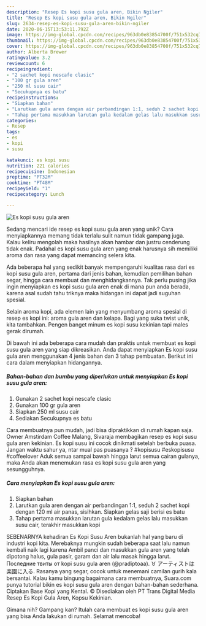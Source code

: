 ```yaml
---
description: "Resep Es kopi susu gula aren, Bikin Ngiler"
title: "Resep Es kopi susu gula aren, Bikin Ngiler"
slug: 2634-resep-es-kopi-susu-gula-aren-bikin-ngiler
date: 2020-06-15T13:53:11.792Z
image: https://img-global.cpcdn.com/recipes/963db0e83854700f/751x532cq70/es-kopi-susu-gula-aren-foto-resep-utama.jpg
thumbnail: https://img-global.cpcdn.com/recipes/963db0e83854700f/751x532cq70/es-kopi-susu-gula-aren-foto-resep-utama.jpg
cover: https://img-global.cpcdn.com/recipes/963db0e83854700f/751x532cq70/es-kopi-susu-gula-aren-foto-resep-utama.jpg
author: Alberta Brewer
ratingvalue: 3.2
reviewcount: 6
recipeingredient:
- "2 sachet kopi nescafe clasic"
- "100 gr gula aren"
- "250 ml susu cair"
- "Secukupnya es batu"
recipeinstructions:
- "Siapkan bahan"
- "Larutkan gula aren dengan air perbandingan 1:1, seduh 2 sachet kopi dengan 120 ml air panas, sisihkan. Siapkan gelas saji berisi es batu"
- "Tahap pertama masukkan larutan gula kedalam gelas lalu masukkan susu cair, terakhir masukkan kopi"
categories:
- Resep
tags:
- es
- kopi
- susu

katakunci: es kopi susu 
nutrition: 221 calories
recipecuisine: Indonesian
preptime: "PT32M"
cooktime: "PT48M"
recipeyield: "1"
recipecategory: Lunch

---
```



![Es kopi susu gula aren](https://img-global.cpcdn.com/recipes/963db0e83854700f/751x532cq70/es-kopi-susu-gula-aren-foto-resep-utama.jpg)

Sedang mencari ide resep es kopi susu gula aren yang unik? Cara menyiapkannya memang tidak terlalu sulit namun tidak gampang juga. Kalau keliru mengolah maka hasilnya akan hambar dan justru cenderung tidak enak. Padahal es kopi susu gula aren yang enak harusnya sih memiliki aroma dan rasa yang dapat memancing selera kita.

Ada beberapa hal yang sedikit banyak mempengaruhi kualitas rasa dari es kopi susu gula aren, pertama dari jenis bahan, kemudian pemilihan bahan segar, hingga cara membuat dan menghidangkannya. Tak perlu pusing jika ingin menyiapkan es kopi susu gula aren enak di mana pun anda berada, karena asal sudah tahu triknya maka hidangan ini dapat jadi suguhan spesial.

Selain aroma kopi, ada elemen lain yang menyumbang aroma spesial di resep es kopi ini: aroma gula aren dan kelapa. Bagi yang suka twist unik, kita tambahkan. Pengen banget minum es kopi susu kekinian tapi males gerak dirumah.


Di bawah ini ada beberapa cara mudah dan praktis untuk membuat es kopi susu gula aren yang siap dikreasikan. Anda dapat menyiapkan Es kopi susu gula aren menggunakan 4 jenis bahan dan 3 tahap pembuatan. Berikut ini cara dalam menyiapkan hidangannya.

<!--inarticleads1-->

##### Bahan-bahan dan bumbu yang diperlukan untuk menyiapkan Es kopi susu gula aren:

1. Gunakan 2 sachet kopi nescafe clasic
1. Gunakan 100 gr gula aren
1. Siapkan 250 ml susu cair
1. Sediakan Secukupnya es batu


Cara membuatnya pun mudah, jadi bisa dipraktikkan di rumah kapan saja. Owner Amstirdam Coffee Malang, Sivaraja membagikan resep es kopi susu gula aren kekinian. Es kopi susu ini cocok dinikmati setelah berbuka puasa. Jangan waktu sahur ya, ntar mual pas puasanya ? #kopisusu #eskopisusu #coffeelover Aduk semua sampai bawah hingga larut semua cairan gulanya, maka Anda akan menemukan rasa es kopi susu gula aren yang sesungguhnya. 

<!--inarticleads2-->

##### Cara menyiapkan Es kopi susu gula aren:

1. Siapkan bahan
1. Larutkan gula aren dengan air perbandingan 1:1, seduh 2 sachet kopi dengan 120 ml air panas, sisihkan. Siapkan gelas saji berisi es batu
1. Tahap pertama masukkan larutan gula kedalam gelas lalu masukkan susu cair, terakhir masukkan kopi


SEBENARNYA kehadiran Es Kopi Susu Aren bukanlah hal yang baru di industri kopi kita. Merebaknya mungkin sudah beberapa saat lalu namun kembali naik lagi karena Ambil panci dan masukkan gula aren yang telah dipotong halus, gula pasir, garam dan air lalu masak hingga larut. Последние твиты от kopi susu gula aren (@pradiptoaa). ♉ アーティストは楽園に入る. Rasanya yang segar, cocok untuk menemani camilan gurih kala bersantai. Kalau kamu bingung bagaimana cara membuatnya, Suara.com punya tutorial bikin es kopi susu gula aren dengan bahan-bahan sederhana. Ciptakan Base Kopi yang Kental. © Disediakan oleh PT Trans Digital Media Resep Es Kopi Gula Aren, Kopsu Kekinian. 

Gimana nih? Gampang kan? Itulah cara membuat es kopi susu gula aren yang bisa Anda lakukan di rumah. Selamat mencoba!
